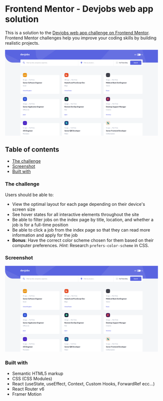 # Frontend Mentor - Devjobs web app solution

This is a solution to the [Devjobs web app challenge on Frontend Mentor](https://www.frontendmentor.io/challenges/devjobs-web-app-HuvC_LP4l). Frontend Mentor challenges help you improve your coding skills by building realistic projects.

![screenshot app](./screenshot.png)

## Table of contents

- [The challenge](#the-challenge)
- [Screenshot](#screenshot)
- [Built with](#built-with)

### The challenge

Users should be able to:

- View the optimal layout for each page depending on their device's screen size
- See hover states for all interactive elements throughout the site
- Be able to filter jobs on the index page by title, location, and whether a job is for a full-time position
- Be able to click a job from the index page so that they can read more information and apply for the job
- **Bonus**: Have the correct color scheme chosen for them based on their computer preferences. _Hint_: Research `prefers-color-scheme` in CSS.

### Screenshot

![](./screenshot.png)

### Built with

- Semantic HTML5 markup
- CSS (CSS Modules)
- React (useState, useEffect, Context, Custom Hooks, ForwardRef ecc...)
- React Router v6
- Framer Motion
